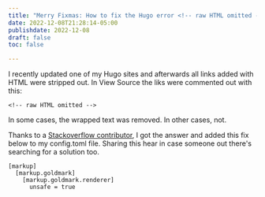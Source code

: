 ```yaml
---
title: "Merry Fixmas: How to fix the Hugo error <!-- raw HTML omitted -->"
date: 2022-12-08T21:28:14-05:00
publishdate: 2022-12-08
draft: false
toc: false

---
```


I recently updated one of my Hugo sites and afterwards all links added with HTML were stripped out. In View Source the liks were commented out with this: 

```
<!-- raw HTML omitted -->
```

In some cases, the wrapped text was removed. In other cases, not.

Thanks to a <a href="https://stackoverflow.com/questions/63198652/hugo-shortcode-ignored-saying-raw-html-omitted/63206852#63206852" target="blank">Stackoverflow contributor</a>, I got the answer and added this fix below to my config.toml file. Sharing this hear in case someone out there's searching for a solution too.

```
[markup]
  [markup.goldmark]
    [markup.goldmark.renderer]
      unsafe = true
```
